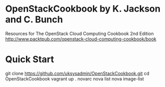 OpenStackCookbook by K. Jackson and C. Bunch
============================================

Resources for The OpenStack Cloud Computing Cookbook 2nd Edition
http://www.packtpub.com/openstack-cloud-computing-cookbook/book

Quick Start
===========
git clone https://github.com/uksysadmin/OpenStackCookbook.git
cd OpenStackCookbook
vagrant up
. novarc
nova list
nova image-list
